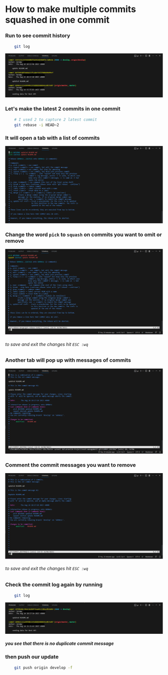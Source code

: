# How to make multiple commits squashed in one commit

### Run to see commit history
```bash
    git log
```
<img src="img/gitlog-blacked.PNG">

### Let's make the latest 2 commits in one commit


```bash
    # I used 2 to capture 2 latest commit
    git rebase -i HEAD~2
```
### It will open a tab with a list of commits
<img src="img/listofcommits.PNG">

### Change the word `pick` to `squash` on commits you want to omit or remove
<img src="img/listofcommitswithsquashed.PNG">

###### to save and exit the changes hit `ESC :wq`

### Another tab will pop up with messages of commits
<img src="img/squashedcommitlist2of2.PNG">

### Comment the commit messages you want to remove
<img src="img/commentedcommitmessage.PNG">

###### to save and exit the changes hit `ESC :wq`


### Check the commit log again by running
```bash
    git log
```
<img src="img/newgitlog.PNG">

##### you see that there is no duplicate commit message

### then push our update 
```bash
    git push origin develop -f
```
